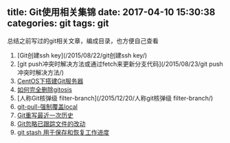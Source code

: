 title: Git使用相关集锦
date: 2017-04-10 15:30:38
categories: git
tags: git
---

总结之前写过的git相关文章，编成目录，也方便自己查看
<!-- more -->

1. [Git创建ssh key](/2015/08/22/git创建ssh key/)
2. [git push冲突时解决方法或通过fetch来更新分支代码](/2015/08/23/git push冲突时解决方法/)
3. [CentOS下搭建Git服务器](/2015/10/18/CentOS下搭建git服务器/)
4. [如何完全删除gitosis](/2015/10/19/如何完全删除gitosis/)
5. [人称Git核弹级 filter-branch](/2015/12/20/人称git核弹级 filter-branch/)
6. [git-pull-强制覆盖local](/2017/03/20/git-pull-强制覆盖local/)
7. [Git重写最近一次历史](/2017/04/10/git重写最近一次历史/)
8. [Git忽略已跟踪文件的改动](/2017/04/10/Git-忽略已跟踪文件的改动/)
9. [git stash 用于保存和恢复工作进度](/2017/05/19/git-stash-用于保存和恢复工作进度/)